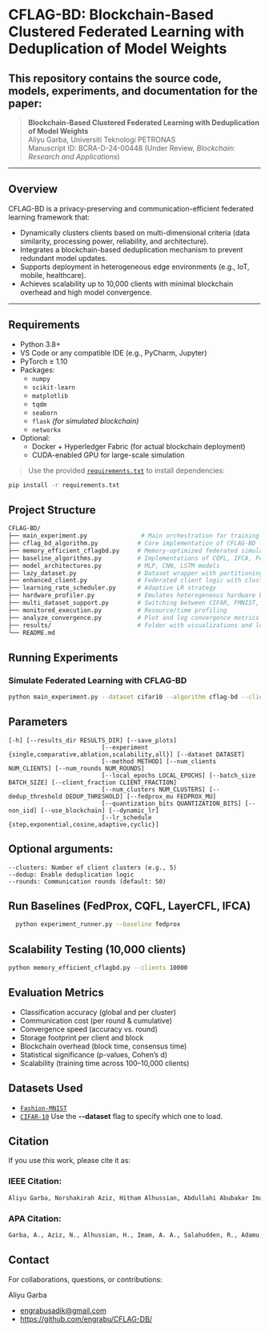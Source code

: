 # CFLAG-BD: Blockchain-Based Clustered Federated Learning with Deduplication of Model Weights

## This repository contains the source code, models, experiments, and documentation for the paper:

> **Blockchain-Based Clustered Federated Learning with Deduplication of Model Weights**  
> Aliyu Garba, Universiti Teknologi PETRONAS  
> Manuscript ID: BCRA-D-24-00448 (Under Review, *Blockchain: Research and Applications*)

---

## Overview

CFLAG-BD is a privacy-preserving and communication-efficient federated learning framework that:
- Dynamically clusters clients based on multi-dimensional criteria (data similarity, processing power, reliability, and architecture).
- Integrates a blockchain-based deduplication mechanism to prevent redundant model updates.
- Supports deployment in heterogeneous edge environments (e.g., IoT, mobile, healthcare).
- Achieves scalability up to 10,000 clients with minimal blockchain overhead and high model convergence.

---

## Requirements

- Python 3.8+
- VS Code or any compatible IDE (e.g., PyCharm, Jupyter)
- PyTorch ≥ 1.10
- Packages:
  - `numpy`
  - `scikit-learn`
  - `matplotlib`
  - `tqdm`
  - `seaborn`
  - `flask` *(for simulated blockchain)*
  - `networkx`
- Optional: 
  - Docker + Hyperledger Fabric (for actual blockchain deployment)
  - CUDA-enabled GPU for large-scale simulation

> Use the provided [`requirements.txt`](./requirements.txt) to install dependencies:
```bash
pip install -r requirements.txt
```
## Project Structure
```bash
CFLAG-BD/
├── main_experiment.py               # Main orchestration for training and evaluation
├── cflag_bd_algorithm.py           # Core implementation of CFLAG-BD logic
├── memory_efficient_cflagbd.py     # Memory-optimized federated simulation
├── baseline_algorithms.py          # Implementations of CQFL, IFCA, FedAvg, FedProx, LayerCFL
├── model_architectures.py          # MLP, CNN, LSTM models
├── lazy_dataset.py                 # Dataset wrapper with partitioning for federated use
├── enhanced_client.py              # Federated client logic with clustering hooks
├── learning_rate_scheduler.py      # Adaptive LR strategy
├── hardware_profiler.py            # Emulates heterogeneous hardware benchmarks
├── multi_dataset_support.py        # Switching between CIFAR, FMNIST, HAR datasets
├── monitored_execution.py          # Resource/time profiling
├── analyze_convergence.py          # Plot and log convergence metrics
├── results/                        # Folder with visualizations and logs
└── README.md
```
## Running Experiments
### Simulate Federated Learning with CFLAG-BD
```bash
python main_experiment.py --dataset cifar10 --algorithm cflag-bd --clients 1000
```
## Parameters
```
[-h] [--results_dir RESULTS_DIR] [--save_plots]
                          [--experiment {single,comparative,ablation,scalability,all}] [--dataset DATASET]
                          [--method METHOD] [--num_clients NUM_CLIENTS] [--num_rounds NUM_ROUNDS]
                          [--local_epochs LOCAL_EPOCHS] [--batch_size BATCH_SIZE] [--client_fraction CLIENT_FRACTION]
                          [--num_clusters NUM_CLUSTERS] [--dedup_threshold DEDUP_THRESHOLD] [--fedprox_mu FEDPROX_MU]
                          [--quantization_bits QUANTIZATION_BITS] [--non_iid] [--use_blockchain] [--dynamic_lr]
                          [--lr_schedule {step,exponential,cosine,adaptive,cyclic}]
```
## Optional arguments:
    --clusters: Number of client clusters (e.g., 5)
    --dedup: Enable deduplication logic
    --rounds: Communication rounds (default: 50)

## Run Baselines (FedProx, CQFL, LayerCFL, IFCA)              
```bash
  python experiment_runner.py --baseline fedprox
```
## Scalability Testing (10,000 clients)
```bash
python memory_efficient_cflagbd.py --clients 10000
```
## Evaluation Metrics
- Classification accuracy (global and per cluster)
- Communication cost (per round & cumulative)
- Convergence speed (accuracy vs. round)
- Storage footprint per client and block
- Blockchain overhead (block time, consensus time)
- Statistical significance (p-values, Cohen’s d)
- Scalability (training time across 100–10,000 clients) 
## Datasets Used
- [`Fashion-MNIST`](https://github.com/zalandoresearch/fashion-mnist)
- [`CIFAR-10`](https://www.cs.toronto.edu/~kriz/cifar.html)
  Use the **--dataset** flag to specify which one to load.
## Citation
If you use this work, please cite it as:
### IEEE Citation:
```bash
Aliyu Garba, Norshakirah Aziz, Hitham Alhussian, Abdullahi Abubakar Imam, Ridwan Salahudden, Shamsudeen Adamu, and Yahaya Saidu, "Blockchain-Based Clustered Federated Learning with Deduplication of Model Weights," IEEE Conference Paper, 2025. [To appear].
```
### APA Citation:
```bash
Garba, A., Aziz, N., Alhussian, H., Imam, A. A., Salahudden, R., Adamu, S., & Saidu, Y. (2025). Blockchain-Based Clustered Federated Learning with Deduplication of Model Weights. IEEE. [To appear].
```

## Contact

For collaborations, questions, or contributions:

Aliyu Garba
- engrabusadik@gmail.com
- https://github.com/engrabu/CFLAG-DB/
